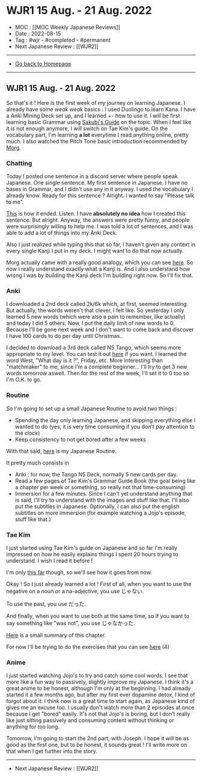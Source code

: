 # WJR1 15 Aug. -  21 Aug. 2022
- MOC : [[MOC Weekly Japanese Reviews]]
- Date : 2022-08-15
- Tag : #wjr - #completed - #permanent
- Next Japanese Review : [[WJR2]]
-------------------
- [Go back to Homepage](https://misudashi.ga/)
-----

## WJR1 15 Aug. - 21 Aug. 2022


So that's it ! Here is the first week of my journey on learning Japanese. I already have some *weak weak* basics : I used Duolingo to learn Kana. I have a Anki Mining Deck set up, and I learned +- how to use it. I will be first learning basic Grammar using [Sakubi's Guide](https://sakubi.neocities.org/#) on the topic. When I feel like it is not enough anymore, I will switch on Tae Kim's guide. On the vocabulary part, I'm learning **a lot** everytime I read anything online, pretty much. I also watched the Pitch Tone basic introduction recommended by [Morg](https://morgs.systems).

### Chatting

Today I posted one sentence in a discord server where people speak Japanese. One single sentence. My first sentence in Japanese. I have no bases in Grammar, and I didn't use any in it anyway. I used the vocabulary I already know. Ready for this sentence ? Alright. I wanted to say "Please talk to me". 

[This](https://cdn.discordapp.com/attachments/945027080037498890/1008769038572327052/unknown.png) is how it ended. Listen. I have **absolutely no idea** how I created this sentence. But alright. Anyway, the answers were pretty funny, and people were surprisingly willing to help me. I was told a lot of sentences, and I was able to add a lot of things into my Anki Deck.

Also I just realized while typing this that so far, I haven't given any context in every single Kanji I put in my deck. I might want to do that now actually.

Morg actually came with a really good analogy, which you can see [here](https://cdn.discordapp.com/attachments/945027080037498890/1008774425501499453/unknown.png). So now I really understand exactly what a Kanji is. And I also understand how wrong I was by building the Kanji deck I'm building right now. So I'll fix that.

### Anki

I downloaded a 2nd deck called 2k/6k which, at first, seemed interesting. But actually, the words weren't that clever, I felt like. So yesterday I only learned 5 new words (which were also a pain to remember, like actually) and today I did 5 others. Now, I put the daily limit of new words to 0. Because I'll be gone next week and I don't want to come back and discover I have 100 cards to do per day until Christmas..

I decided to download a 3rd deck called N5 Tango, which seems more appropriate to my level. You can test it out [here](https://drive.google.com/file/d/1pMlJvSrKQOSaiN8sPLdNDvWP31EClxDO/view) if you want. I learned the word West, "What day is it ?", Friday, etc. More interesting than "matchmaker" to me, since I'm a complete beginner... I'll try to get 3 new words tomorrow aswell. Then for the rest of the week, I'll set it to 0 too so I'm O.K. to go.

### Routine
So I'm going to set up a small Japanese Routine to avoid two things :
- Spending the day only learning Japanese, and skipping everything else I wanted to do (yes, it is very time consuming if you don't pay attention to the clock)
- Keep consistency to not get bored after a few weeks

With that said, [here](https://cdn.discordapp.com/attachments/945027080037498890/1008985508032024596/unknown.png) is my Japanese Routine.

It pretty much consists in 
- Anki : for now, the Tango N5 Deck, normally 5 new cards per day.
- Read a few pages of Tae Kim's Grammar Guide Book (the goal being like a chapter per week or something, so really not that time-consuming)
- Immersion for a few minutes. Since I can't yet understand anything that is said, I'll try to understand with the images and stuff like that. I'll also put the subtitles in Japanese. Optionally, I can also put the english subtitles on more immersion (for example watching a Jojo's episode, stuff like that.)

### Tae Kim

I just started using Tae Kim's guide on Japanese and so far I'm really impressed on how he easily explains things I spent 20 hours trying to understand. I wish I read it before ! 

I'm only [this far](https://guidetojapanese.org/learn/grammar/kanji) though, so we'll see how it goes from now.


Okay ! So I just already learned a lot ! First of all, when you want to use the negative on a noun or a na-adjective, you use じゃない. 

To use the past, you use だった. 

And finally, when you want to use both at the same time, so if you want to say something like "was not", you use じゃなかった.

[Here](https://cdn.discordapp.com/attachments/945027080037498890/1009701618251481098/unknown.png) is a small summary of this chapter.

For now I'll be trying to do the exercises that you can see [here](https://guidetojapanese.org/learn/grammar/stateofbeing_ex) (4)

### Anime

I just started watching Jojo's to try and catch some cool words. I see that more like a fun way to passively, slightly improve my Japanese. I think it's a great anime to be honest, although I'm only at the beginning. I had already started it a few months ago, but after my first ever dopamine detox, I kind of forgot about it. I think now is a great time to start again, as Japanese kind of gives me an excuse too. I usually don't watch more than 2 episodes at once because I get "bored" easily. It's not that Jojo's is boring, but I don't really like just sitting passively and consuming content without thinking or anything for too long.

Tomorrow, I'm going to start the 2nd part, with Joseph. I hope it will be as good as the first one, but to be honest, it sounds great ! I'll write more on that when I get further into the story.

-----
- Next Japanese Review : [[WJR2]]